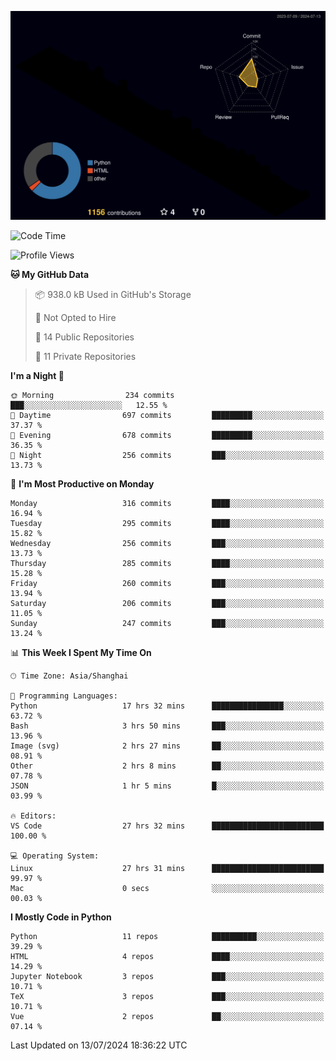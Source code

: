 <!--![](https://raw.githubusercontent.com/BorisYang326/BorisYang326/output/github-contribution-grid-snake-dark.svg) -->
![](./profile-3d-contrib/profile-night-rainbow.svg)
<!--START_SECTION:waka-->
![Code Time](http://img.shields.io/badge/Code%20Time-304%20hrs%2020%20mins-blue)

![Profile Views](http://img.shields.io/badge/Profile%20Views-0-blue)

**🐱 My GitHub Data** 

> 📦 938.0 kB Used in GitHub's Storage 
 > 
> 🚫 Not Opted to Hire
 > 
> 📜 14 Public Repositories 
 > 
> 🔑 11 Private Repositories 
 > 
**I'm a Night 🦉** 

```text
🌞 Morning                234 commits         ███░░░░░░░░░░░░░░░░░░░░░░   12.55 % 
🌆 Daytime                697 commits         █████████░░░░░░░░░░░░░░░░   37.37 % 
🌃 Evening                678 commits         █████████░░░░░░░░░░░░░░░░   36.35 % 
🌙 Night                  256 commits         ███░░░░░░░░░░░░░░░░░░░░░░   13.73 % 
```
📅 **I'm Most Productive on Monday** 

```text
Monday                   316 commits         ████░░░░░░░░░░░░░░░░░░░░░   16.94 % 
Tuesday                  295 commits         ████░░░░░░░░░░░░░░░░░░░░░   15.82 % 
Wednesday                256 commits         ███░░░░░░░░░░░░░░░░░░░░░░   13.73 % 
Thursday                 285 commits         ████░░░░░░░░░░░░░░░░░░░░░   15.28 % 
Friday                   260 commits         ███░░░░░░░░░░░░░░░░░░░░░░   13.94 % 
Saturday                 206 commits         ███░░░░░░░░░░░░░░░░░░░░░░   11.05 % 
Sunday                   247 commits         ███░░░░░░░░░░░░░░░░░░░░░░   13.24 % 
```


📊 **This Week I Spent My Time On** 

```text
🕑︎ Time Zone: Asia/Shanghai

💬 Programming Languages: 
Python                   17 hrs 32 mins      ████████████████░░░░░░░░░   63.72 % 
Bash                     3 hrs 50 mins       ███░░░░░░░░░░░░░░░░░░░░░░   13.96 % 
Image (svg)              2 hrs 27 mins       ██░░░░░░░░░░░░░░░░░░░░░░░   08.91 % 
Other                    2 hrs 8 mins        ██░░░░░░░░░░░░░░░░░░░░░░░   07.78 % 
JSON                     1 hr 5 mins         █░░░░░░░░░░░░░░░░░░░░░░░░   03.99 % 

🔥 Editors: 
VS Code                  27 hrs 32 mins      █████████████████████████   100.00 % 

💻 Operating System: 
Linux                    27 hrs 31 mins      █████████████████████████   99.97 % 
Mac                      0 secs              ░░░░░░░░░░░░░░░░░░░░░░░░░   00.03 % 
```

**I Mostly Code in Python** 

```text
Python                   11 repos            ██████████░░░░░░░░░░░░░░░   39.29 % 
HTML                     4 repos             ████░░░░░░░░░░░░░░░░░░░░░   14.29 % 
Jupyter Notebook         3 repos             ███░░░░░░░░░░░░░░░░░░░░░░   10.71 % 
TeX                      3 repos             ███░░░░░░░░░░░░░░░░░░░░░░   10.71 % 
Vue                      2 repos             ██░░░░░░░░░░░░░░░░░░░░░░░   07.14 % 
```




 Last Updated on 13/07/2024 18:36:22 UTC
<!--END_SECTION:waka-->
